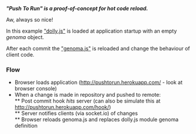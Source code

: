 **_"Push To Run" is a proof-of-concept for hot code reload._**

Aw, always so nice!

In this example ["dolly.js"](https://github.com/yarcub/pushtorun/blob/master/client/app/scripts/dolly.js) is loaded at application startup with an empty _genoma_ object.

After each commit the ["genoma.js"](https://github.com/yarcub/pushtorun/blob/master/client/app/scripts/engine/genoma.js) is reloaded and change the behaviour of client code.

### Flow
 * Browser loads application (http://pushtorun.herokuapp.com/ - look at browser console)
 * When a change is made in repository and pushed to remote:    
        ** Post commit hook _hits_ server (can also be simulate this at http://pushtorun.herokuapp.com/hook/)    
        ** Server notifies clients (via socket.io) of changes    
        ** Browser reloads genoma.js and replaces dolly.js module genoma definition     
